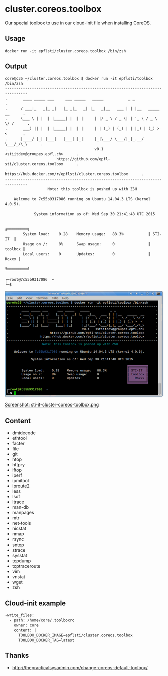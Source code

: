 # cluster.coreos.toolbox

Our special toolbox to use in our cloud-init file when installing CoreOS.

## Usage
`docker run -it epflsti/cluster.coreos.toolbox /bin/zsh`

## Output
```
core@c35 ~/cluster.coreos.toolbox $ docker run -it epflsti/toolbox /bin/zsh
--------------------------------------------------------------------------------
.       ____ _____ ___     ___ _____   _____           _ _                     .
.      / ___|_   _|_ _|   |_ _|_   _| |_   _|__   ___ | | |__   _____  __      .
.      \___ \ | |  | |_____| |  | |     | |/ _ \ / _ \| | '_ \ / _ \ \/ /      .
.       ___) || |  | |_____| |  | |     | | (_) | (_) | | |_) | (_) >  <       .
.      |____/ |_| |___|   |___| |_|     |_|\___/ \___/|_|_.__/ \___/_/\_\      .
.                                       v0.1   <stiitdev@groupes.epfl.ch>      .
.                      https://github.com/epfl-sti/cluster.coreos.toolbox      .
.                 https://hub.docker.com/r/epflsti/cluster.coreos.toolbox      .
--------------------------------------------------------------------------------
                   Note: this toolbox is poshed up with ZSH

    Welcome to 7c55b9317086 running on Ubuntu 14.04.3 LTS (kernel 4.0.5).

             System information as of: Wed Sep 30 21:41:48 UTC 2015

                                                                ╔═════════╗
        System load:    0.28    Memory usage:   88.3%           ║ STI-IT  ║
        Usage on /:     8%      Swap usage:     0               ║ toolbox ║
        Local users:    0       Updates:        0               ║   Roxxx ║
                                                                ╚═════════╝

╭─root@7c55b9317086  ~  
╰─$
```

![sti-it-cluster-coreos-toolbox.png](https://raw.githubusercontent.com/epfl-sti/cluster.coreos.toolbox/master/sti-it-cluster-coreos-toolbox.png)

[Screenshot: sti-it-cluster-coreos-toolbox.png](https://raw.githubusercontent.com/epfl-sti/cluster.coreos.toolbox/master/sti-it-cluster-coreos-toolbox.png)

## Content
* dmidecode
* ethtool
* facter
* file
* git
* htop
* httpry
* iftop
* iperf
* ipmitool
* iproute2
* less
* lsof
* ltrace
* man-db
* manpages
* mtr
* net-tools
* nicstat
* nmap
* rsync
* sntop
* strace
* sysstat
* tcpdump
* tcptraceroute
* vim
* vnstat
* wget
* zsh

## Cloud-init example
```
-write_files:
  - path: /home/core/.toolboxrc
    owner: core
    content: |
      TOOLBOX_DOCKER_IMAGE=epflsti/cluster.coreos.toolbox
      TOOLBOX_DOCKER_TAG=latest
```

## Thanks
* http://thepracticalsysadmin.com/change-coreos-default-toolbox/
